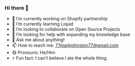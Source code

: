 ### Hi there 👋

- 🔭 I’m currently working on Shopify partnership
- 🌱 I’m currently learning Liquid
- 👯 I’m looking to collaborate on Open Source Projects
- 🤔 I’m looking for help with expanding my knowledge base
- 💬 Ask me about anything!
- 📫 How to reach me: 77markjohnston77@gmail.com
- 😄 Pronouns: He/Him
- ⚡ Fun fact: I can't believe I ate the whole thing.
